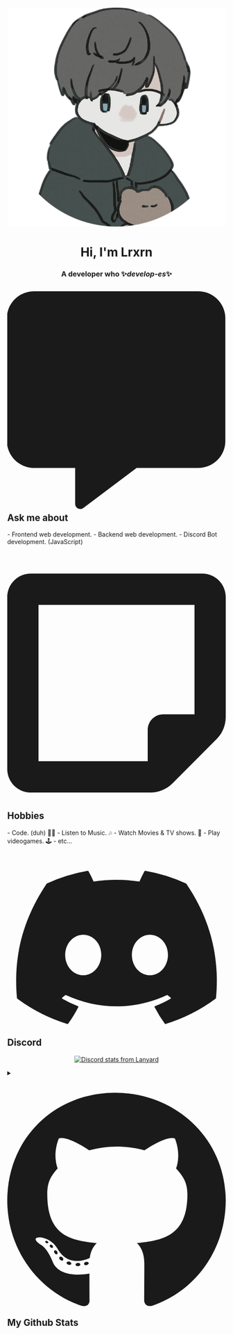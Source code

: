 <p align="center">
  <img src="https://github.com/lrxrn/lrxrn/blob/main/avatar.png?raw=true">
</p>

<h1 align="center">Hi, I'm Lrxrn</h1>
<h3 align="center">A developer who ✨<em>develop-es</em>✨</h3>

<h2><svg aria-hidden="true" focusable="false" data-prefix="fas" data-icon="message" class="svg-inline--fa fa-message" role="img" xmlns="http://www.w3.org/2000/svg" viewBox="0 0 512 512"><path fill="currentColor" d="M511.1 63.1v287.1c0 35.25-28.75 63.1-64 63.1h-144l-124.9 93.68c-7.875 5.75-19.12 .0497-19.12-9.7v-83.98h-96c-35.25 0-64-28.75-64-63.1V63.1c0-35.25 28.75-63.1 64-63.1h384C483.2 0 511.1 28.75 511.1 63.1z"></path></svg> Ask me about</h2>
- Frontend web development.
- Backend web development.
- Discord Bot development. (JavaScript)

<h2><svg aria-hidden="true" focusable="false" data-icon="sticky-note" role="img" xmlns="http://www.w3.org/2000/svg" viewBox="0 0 448 512"><path fill="currentColor" d="M400 32h-352C21.49 32 0 53.49 0 80v352C0 458.5 21.49 480 48 480h245.5c16.97 0 33.25-6.744 45.26-18.75l90.51-90.51C441.3 358.7 448 342.5 448 325.5V80C448 53.49 426.5 32 400 32zM64 96h320l-.001 224H320c-17.67 0-32 14.33-32 32v64H64V96z"></path></svg> Hobbies</h2>
- Code. (duh) 👨‍💻
- Listen to Music. 🎶
- Watch Movies & TV shows. 🍿
- Play videogames. 🕹️
- etc...

<h2><svg aria-hidden="true" focusable="false" data-icon="discord" role="img" xmlns="http://www.w3.org/2000/svg" viewBox="0 0 640 512"><path fill="currentColor" d="M524.5 69.84a1.5 1.5 0 0 0 -.764-.7A485.1 485.1 0 0 0 404.1 32.03a1.816 1.816 0 0 0 -1.923 .91 337.5 337.5 0 0 0 -14.9 30.6 447.8 447.8 0 0 0 -134.4 0 309.5 309.5 0 0 0 -15.14-30.6 1.89 1.89 0 0 0 -1.924-.91A483.7 483.7 0 0 0 116.1 69.14a1.712 1.712 0 0 0 -.788 .676C39.07 183.7 18.19 294.7 28.43 404.4a2.016 2.016 0 0 0 .765 1.375A487.7 487.7 0 0 0 176 479.9a1.9 1.9 0 0 0 2.063-.676A348.2 348.2 0 0 0 208.1 430.4a1.86 1.86 0 0 0 -1.019-2.588 321.2 321.2 0 0 1 -45.87-21.85 1.885 1.885 0 0 1 -.185-3.126c3.082-2.309 6.166-4.711 9.109-7.137a1.819 1.819 0 0 1 1.9-.256c96.23 43.92 200.4 43.92 295.5 0a1.812 1.812 0 0 1 1.924 .233c2.944 2.426 6.027 4.851 9.132 7.16a1.884 1.884 0 0 1 -.162 3.126 301.4 301.4 0 0 1 -45.89 21.83 1.875 1.875 0 0 0 -1 2.611 391.1 391.1 0 0 0 30.01 48.81 1.864 1.864 0 0 0 2.063 .7A486 486 0 0 0 610.7 405.7a1.882 1.882 0 0 0 .765-1.352C623.7 277.6 590.9 167.5 524.5 69.84zM222.5 337.6c-28.97 0-52.84-26.59-52.84-59.24S193.1 219.1 222.5 219.1c29.67 0 53.31 26.82 52.84 59.24C275.3 310.1 251.9 337.6 222.5 337.6zm195.4 0c-28.97 0-52.84-26.59-52.84-59.24S388.4 219.1 417.9 219.1c29.67 0 53.31 26.82 52.84 59.24C470.7 310.1 447.5 337.6 417.9 337.6z"></path></svg> Discord</h2>

<a href="https://discord.com/users/375599041284669452">
  <p align="center">
    <img src="https://lanyard-profile-readme.vercel.app/api/375599041284669452?hideDiscrim=true&idleMessage=Most%20definitely%20idle." alt="Discord stats from Lanyard">
  </p>
</a>

<details>
    <summary>
      <h2><svg aria-hidden="true" focusable="false" data-icon="github" role="img" xmlns="http://www.w3.org/2000/svg" viewBox="0 0 496 512"><path fill="currentColor" d="M165.9 397.4c0 2-2.3 3.6-5.2 3.6-3.3 .3-5.6-1.3-5.6-3.6 0-2 2.3-3.6 5.2-3.6 3-.3 5.6 1.3 5.6 3.6zm-31.1-4.5c-.7 2 1.3 4.3 4.3 4.9 2.6 1 5.6 0 6.2-2s-1.3-4.3-4.3-5.2c-2.6-.7-5.5 .3-6.2 2.3zm44.2-1.7c-2.9 .7-4.9 2.6-4.6 4.9 .3 2 2.9 3.3 5.9 2.6 2.9-.7 4.9-2.6 4.6-4.6-.3-1.9-3-3.2-5.9-2.9zM244.8 8C106.1 8 0 113.3 0 252c0 110.9 69.8 205.8 169.5 239.2 12.8 2.3 17.3-5.6 17.3-12.1 0-6.2-.3-40.4-.3-61.4 0 0-70 15-84.7-29.8 0 0-11.4-29.1-27.8-36.6 0 0-22.9-15.7 1.6-15.4 0 0 24.9 2 38.6 25.8 21.9 38.6 58.6 27.5 72.9 20.9 2.3-16 8.8-27.1 16-33.7-55.9-6.2-112.3-14.3-112.3-110.5 0-27.5 7.6-41.3 23.6-58.9-2.6-6.5-11.1-33.3 2.6-67.9 20.9-6.5 69 27 69 27 20-5.6 41.5-8.5 62.8-8.5s42.8 2.9 62.8 8.5c0 0 48.1-33.6 69-27 13.7 34.7 5.2 61.4 2.6 67.9 16 17.7 25.8 31.5 25.8 58.9 0 96.5-58.9 104.2-114.8 110.5 9.2 7.9 17 22.9 17 46.4 0 33.7-.3 75.4-.3 83.6 0 6.5 4.6 14.4 17.3 12.1C428.2 457.8 496 362.9 496 252 496 113.3 383.5 8 244.8 8zM97.2 352.9c-1.3 1-1 3.3 .7 5.2 1.6 1.6 3.9 2.3 5.2 1 1.3-1 1-3.3-.7-5.2-1.6-1.6-3.9-2.3-5.2-1zm-10.8-8.1c-.7 1.3 .3 2.9 2.3 3.9 1.6 1 3.6 .7 4.3-.7 .7-1.3-.3-2.9-2.3-3.9-2-.6-3.6-.3-4.3 .7zm32.4 35.6c-1.6 1.3-1 4.3 1.3 6.2 2.3 2.3 5.2 2.6 6.5 1 1.3-1.3 .7-4.3-1.3-6.2-2.2-2.3-5.2-2.6-6.5-1zm-11.4-14.7c-1.6 1-1.6 3.6 0 5.9 1.6 2.3 4.3 3.3 5.6 2.3 1.6-1.3 1.6-3.9 0-6.2-1.4-2.3-4-3.3-5.6-2z"></path></svg> My Github Stats</h2>
    </summary>
    <a href="https://github.com/lrxrn">
      <p align="center">
        <img src="https://github.com/lrxrn/lrxrn/blob/main/github-metrics.svg" />
        </p>
    </a>
</details>
